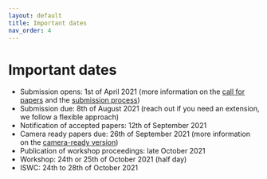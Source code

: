 ```yaml
---
layout: default
title: Important dates
nav_order: 4
---
```


# Important dates
* Submission opens: 1st of April 2021 (more information on the [call for papers](./cfp) and the [submission process](./submission))
* Submission due: 8th of August 2021 (reach out if you need an extension, we follow a flexible approach)
* Notification of accepted papers: 12th of September 2021
* Camera ready papers due: 26th of September 2021 (more information on the [camera-ready version](./camera))
* Publication of workshop proceedings: late October 2021
* Workshop: 24th or 25th of October 2021 (half day)
* ISWC: 24th to 28th of October 2021
